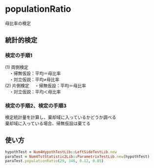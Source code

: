 populationRatio
===============
母比率の検定

## 統計的検定
### 検定の手順1

(1) 両側検定  
　・帰無仮設：平均＝母比率  
　・対立仮説：平均≠母比率  
(2) 片側検定
　・帰無仮設：平均＝母比率  
　・対立仮説：平均＜母比率  

### 検定の手順2、検定の手順3

検定統計量を計算し、棄却域に入っているかどうか調べる  
棄却域に入っている場合、帰無仮設は棄てる

## 使い方

```ruby
hypothTest = Num4HypothTestLib::LeftSideTestLib.new
paraTest = Num4TstStatistic2Lib::ParametrixTestLib.new(hypothTest)
paraTest.populationRatio(29, 346, 0.12, 0.05)
```

